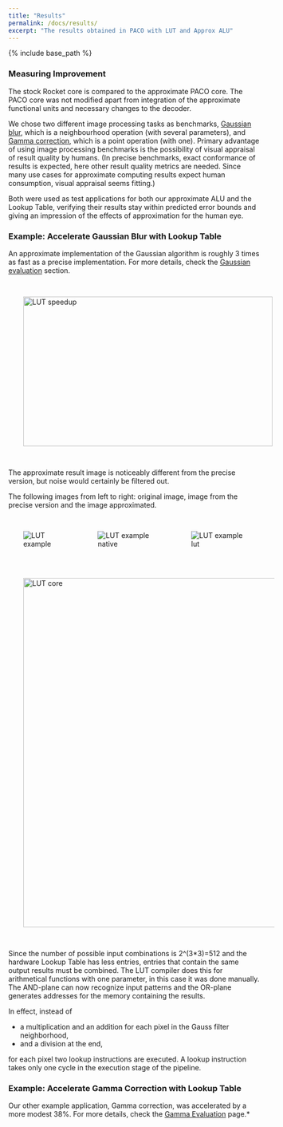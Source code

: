 ```yaml
---
title: "Results"
permalink: /docs/results/
excerpt: "The results obtained in PACO with LUT and Approx ALU"
---
```


{% include base_path %}

### Measuring Improvement
The stock Rocket core is compared to the approximate PACO core. The PACO core was not modified apart from integration of the approximate functional units and necessary changes to the decoder.
 
We chose two different image processing tasks as benchmarks, [Gaussian blur](https://en.wikipedia.org/wiki/Gaussian_blur), which is a neighbourhood operation (with several parameters), and [Gamma correction](https://en.wikipedia.org/wiki/Gamma_correction), which is a point operation (with one). Primary advantage of using image processing benchmarks is the possibility of visual appraisal of result quality by humans. (In precise benchmarks, exact conformance of results is expected, here other result quality metrics are needed. Since many use cases for approximate computing results expect human consumption, visual appraisal seems fitting.)

Both were used as test applications for both our approximate ALU and the Lookup Table, verifying their results stay within predicted error bounds and giving an impression of the effects of approximation for the human eye.

### Example: Accelerate Gaussian Blur with Lookup Table

An approximate implementation of the Gaussian algorithm is roughly 3 times as fast as a precise implementation. For more details, check the [Gaussian evaluation](/paco-cpu/docs/eval-gauss/) section.

 <img src="/paco-cpu/images/results/lut/gaussian_lut_speedup.png" alt="LUT speedup" width="500" height= "300" style = "margin:30px">

The approximate result image is noticeably different from the precise version, but noise would certainly be filtered out.

The following images from left to right: original image, image from the precise version and the image approximated. 

<div style = "display:flex; flex-direction:row; justify-content: space-around;" >
 <img src="/paco-cpu/images/results/lut/star/star_64x64.png" alt="LUT example" style = "margin:30px">
 <img src="/paco-cpu/images/results/lut/star/star_64x64_native.png" alt="LUT example native" style = "margin:30px">
 <img src="/paco-cpu/images/results/lut/star/star_64x64_lut.png" alt="LUT example lut" style = "margin:30px">
</div>
<img src="/paco-cpu/images/results/lut/LUT-design.png" alt="LUT core" width="700" style = "margin:30px">

Since the number of possible input combinations is 2^(3\*3)=512 and the hardware Lookup Table has less entries, entries that contain the same output results must be combined. The LUT compiler does this for arithmetical functions with one parameter, in this case it was done manually. The AND-plane can now recognize input patterns and the OR-plane generates addresses for the memory containing the results.

In effect, instead of

* a multiplication and an addition for each pixel in the Gauss filter neighborhood,
* and a division at the end,

for each pixel two lookup instructions are executed. A lookup instruction takes only one cycle in the execution stage of the pipeline.

### Example: Accelerate Gamma Correction with Lookup Table

Our other example application, Gamma correction, was accelerated by a more modest 38%. For more details, check the [Gamma Evaluation](/paco-cpu/docs/eval-gamma/) page.*
